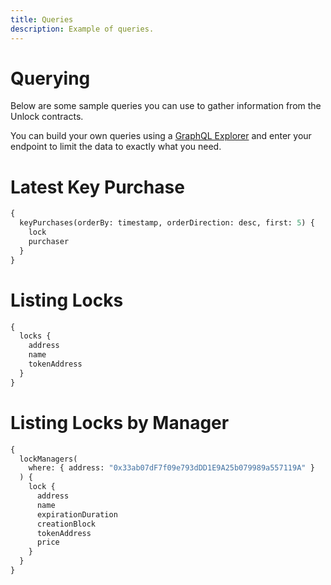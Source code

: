 ```yaml
---
title: Queries
description: Example of queries.
---
```


# Querying

Below are some sample queries you can use to gather information from the Unlock contracts.

You can build your own queries using a [GraphQL Explorer](https://graphiql-online.com/graphiql) and enter your endpoint to limit the data to exactly what you need.

# Latest Key Purchase

```graphql
{
  keyPurchases(orderBy: timestamp, orderDirection: desc, first: 5) {
    lock
    purchaser
  }
}
```

# Listing Locks

```graphql
{
  locks {
    address
    name
    tokenAddress
  }
}
```

# Listing Locks by Manager

```graphql
{
  lockManagers(
    where: { address: "0x33ab07dF7f09e793dDD1E9A25b079989a557119A" }
  ) {
    lock {
      address
      name
      expirationDuration
      creationBlock
      tokenAddress
      price
    }
  }
}
```

